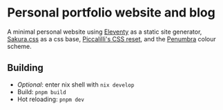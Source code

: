 # Personal portfolio website and blog
A minimal personal website using [Eleventy](https://www.11ty.dev/) as a static site generator, [Sakura.css](https://github.com/oxalorg/sakura) as a css base, [Piccalilli's CSS reset](https://piccalil.li/blog/a-more-modern-css-reset/), and the [Penumbra](https://github.com/nealmckee/penumbra) colour scheme.

## Building
- _Optional_: enter nix shell with `nix develop`
- Build: `pnpm build`
- Hot reloading: `pnpm dev`
